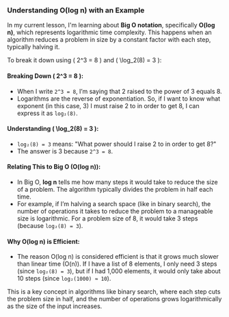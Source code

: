 ### Understanding O(log n) with an Example

In my current lesson, I'm learning about **Big O notation**, specifically **O(log n)**, which represents logarithmic time complexity. This happens when an algorithm reduces a problem in size by a constant factor with each step, typically halving it.

To break it down using \( 2^3 = 8 \) and \( \log_2(8) = 3 \):

#### Breaking Down \( 2^3 = 8 \):
- When I write `2^3 = 8`, I’m saying that 2 raised to the power of 3 equals 8.
- Logarithms are the reverse of exponentiation. So, if I want to know what exponent (in this case, 3) I must raise 2 to in order to get 8, I can express it as `log₂(8)`.

#### Understanding \( \log_2(8) = 3 \):
- `log₂(8) = 3` means: "What power should I raise 2 to in order to get 8?"
- The answer is 3 because `2^3 = 8`.

#### Relating This to Big O (O(log n)):
- In Big O, **log n** tells me how many steps it would take to reduce the size of a problem. The algorithm typically divides the problem in half each time.
- For example, if I’m halving a search space (like in binary search), the number of operations it takes to reduce the problem to a manageable size is logarithmic. For a problem size of 8, it would take 3 steps (because `log₂(8) = 3`).

#### Why O(log n) is Efficient:
- The reason O(log n) is considered efficient is that it grows much slower than linear time (O(n)). If I have a list of 8 elements, I only need 3 steps (since `log₂(8) = 3`), but if I had 1,000 elements, it would only take about 10 steps (since `log₂(1000) ≈ 10`).

This is a key concept in algorithms like binary search, where each step cuts the problem size in half, and the number of operations grows logarithmically as the size of the input increases.
